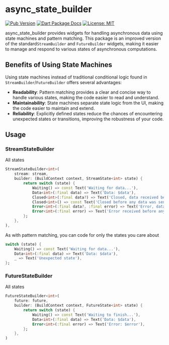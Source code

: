 # async_state_builder

[![Pub Version](https://img.shields.io/pub/v/async_state_builder.svg)](https://pub.dev/packages/async_state_builder)
[![Dart Package Docs](https://img.shields.io/badge/documentation-pub.dev-blue.svg)](https://pub.dev/documentation/async_state_builder/latest/)
[![License: MIT](https://img.shields.io/badge/license-MIT-purple.svg)](https://opensource.org/licenses/MIT)

async_state_builder provides widgets for handling asynchronous data using state machines and pattern matching.
This package is an improved version of the standard`StreamBuilder` and `FutureBuilder` widgets,
making it easier to manage and respond to various states of asynchronous computations.

## Benefits of Using State Machines

Using state machines instead of traditional conditional logic found in `StreamBuilder`/`FutureBuilder` offers several advantages:

- **Readability**: Pattern matching provides a clear and concise way to handle various states, making the code easier to read and understand.
- **Maintainability**: State machines separate state logic from the UI, making the code easier to maintain and extend.
- **Reliability**: Explicitly defined states reduce the chances of encountering unexpected states or transitions, improving the robustness of your code.

## Usage

### StreamStateBuilder
All states
```dart
StreamStateBuilder<int>(
    stream: stream,
    builder: (BuildContext context, StreamState<int> state) {
        return switch (state) {
            Waiting() => const Text('Waiting for data...'),
            Data<int>(:final data) => Text('Data: $data'),
            Closed<int>(:final data?) => Text('Closed, data received before closing: $data'),
            Closed<int>() => const Text('Closed before any data was sent'),
            Error<int>(:final data?, :final error) => Text('Error, data received before error: $data. Error: $error'),
            Error<int>(:final error) => Text('Error received before any data was sent. Error: $error'),
        };
    },
),
```
As with pattern matching, you can code for only the states you care about
```dart
switch (state) {
    Waiting() => const Text('Waiting for data...'),
    Data<int>(:final data) => Text('Data: $data'),
    _ => Text('Unexpected state'),
};
```

### FutureStateBuilder
All states
```dart
FutureStateBuilder<int>(
    future: future,
    builder: (BuildContext context, FutureState<int> state) {
        return switch (state) {
            Waiting() => const Text('Waiting to finish...'),
            Data<int>(:final data) => Text('Data: $data'),
            Error<int>(:final error) => Text('Error: $error'),
        };
    },
)
```